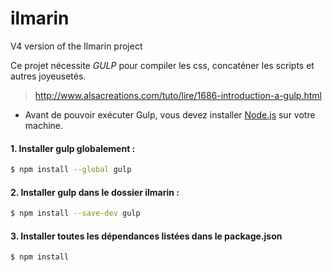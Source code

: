# ilmarin
V4 version of the Ilmarin project

Ce projet nécessite *GULP* pour compiler les css, concaténer les scripts et autres joyeusetés.
> http://www.alsacreations.com/tuto/lire/1686-introduction-a-gulp.html

* Avant de pouvoir exécuter Gulp, vous devez installer [Node.js](https://nodejs.org/) sur votre machine.

#### 1. Installer gulp globalement :

```sh
$ npm install --global gulp
```

#### 2. Installer gulp dans le dossier ilmarin :

```sh
$ npm install --save-dev gulp
```

#### 3. Installer toutes les dépendances listées dans le package.json
```sh
$ npm install
```
